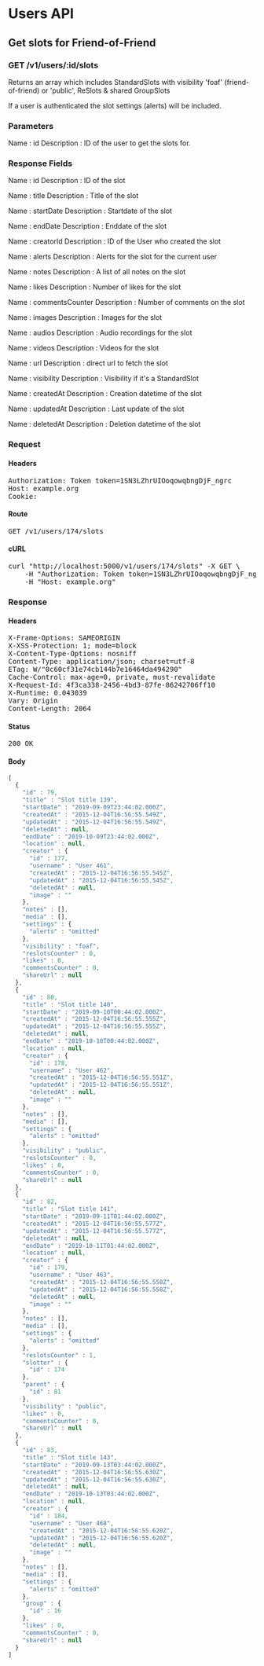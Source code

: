 # Users API

## Get slots for Friend-of-Friend

### GET /v1/users/:id/slots

Returns an array which includes StandardSlots with visibility &#39;foaf&#39; (friend-of-friend) or &#39;public&#39;, ReSlots &amp; shared GroupSlots

If a user is authenticated the slot settings (alerts) will be included.

### Parameters

Name : id
Description : ID of the user to get the slots for.


### Response Fields

Name : id
Description : ID of the slot

Name : title
Description : Title of the slot

Name : startDate
Description : Startdate of the slot

Name : endDate
Description : Enddate of the slot

Name : creatorId
Description : ID of the User who created the slot

Name : alerts
Description : Alerts for the slot for the current user

Name : notes
Description : A list of all notes on the slot

Name : likes
Description : Number of likes for the slot

Name : commentsCounter
Description : Number of comments on the slot

Name : images
Description : Images for the slot

Name : audios
Description : Audio recordings for the slot

Name : videos
Description : Videos for the slot

Name : url
Description : direct url to fetch the slot

Name : visibility
Description : Visibility if it&#39;s a StandardSlot

Name : createdAt
Description : Creation datetime of the slot

Name : updatedAt
Description : Last update of the slot

Name : deletedAt
Description : Deletion datetime of the slot

### Request

#### Headers

<pre>Authorization: Token token=1SN3LZhrUIOoqowqbngDjF_ngrc
Host: example.org
Cookie: </pre>

#### Route

<pre>GET /v1/users/174/slots</pre>

#### cURL

<pre class="request">curl &quot;http://localhost:5000/v1/users/174/slots&quot; -X GET \
	-H &quot;Authorization: Token token=1SN3LZhrUIOoqowqbngDjF_ngrc&quot; \
	-H &quot;Host: example.org&quot;</pre>

### Response

#### Headers

<pre>X-Frame-Options: SAMEORIGIN
X-XSS-Protection: 1; mode=block
X-Content-Type-Options: nosniff
Content-Type: application/json; charset=utf-8
ETag: W/&quot;0c60cf31e74cb144b7e16464da494290&quot;
Cache-Control: max-age=0, private, must-revalidate
X-Request-Id: 4f3ca338-2456-4bd3-87fe-86242706ff10
X-Runtime: 0.043039
Vary: Origin
Content-Length: 2064</pre>

#### Status

<pre>200 OK</pre>

#### Body

```javascript
[
  {
    "id" : 79,
    "title" : "Slot title 139",
    "startDate" : "2019-09-09T23:44:02.000Z",
    "createdAt" : "2015-12-04T16:56:55.549Z",
    "updatedAt" : "2015-12-04T16:56:55.549Z",
    "deletedAt" : null,
    "endDate" : "2019-10-09T23:44:02.000Z",
    "location" : null,
    "creator" : {
      "id" : 177,
      "username" : "User 461",
      "createdAt" : "2015-12-04T16:56:55.545Z",
      "updatedAt" : "2015-12-04T16:56:55.545Z",
      "deletedAt" : null,
      "image" : ""
    },
    "notes" : [],
    "media" : [],
    "settings" : {
      "alerts" : "omitted"
    },
    "visibility" : "foaf",
    "reslotsCounter" : 0,
    "likes" : 0,
    "commentsCounter" : 0,
    "shareUrl" : null
  },
  {
    "id" : 80,
    "title" : "Slot title 140",
    "startDate" : "2019-09-10T00:44:02.000Z",
    "createdAt" : "2015-12-04T16:56:55.555Z",
    "updatedAt" : "2015-12-04T16:56:55.555Z",
    "deletedAt" : null,
    "endDate" : "2019-10-10T00:44:02.000Z",
    "location" : null,
    "creator" : {
      "id" : 178,
      "username" : "User 462",
      "createdAt" : "2015-12-04T16:56:55.551Z",
      "updatedAt" : "2015-12-04T16:56:55.551Z",
      "deletedAt" : null,
      "image" : ""
    },
    "notes" : [],
    "media" : [],
    "settings" : {
      "alerts" : "omitted"
    },
    "visibility" : "public",
    "reslotsCounter" : 0,
    "likes" : 0,
    "commentsCounter" : 0,
    "shareUrl" : null
  },
  {
    "id" : 82,
    "title" : "Slot title 141",
    "startDate" : "2019-09-11T01:44:02.000Z",
    "createdAt" : "2015-12-04T16:56:55.577Z",
    "updatedAt" : "2015-12-04T16:56:55.577Z",
    "deletedAt" : null,
    "endDate" : "2019-10-11T01:44:02.000Z",
    "location" : null,
    "creator" : {
      "id" : 179,
      "username" : "User 463",
      "createdAt" : "2015-12-04T16:56:55.558Z",
      "updatedAt" : "2015-12-04T16:56:55.558Z",
      "deletedAt" : null,
      "image" : ""
    },
    "notes" : [],
    "media" : [],
    "settings" : {
      "alerts" : "omitted"
    },
    "reslotsCounter" : 1,
    "slotter" : {
      "id" : 174
    },
    "parent" : {
      "id" : 81
    },
    "visibility" : "public",
    "likes" : 0,
    "commentsCounter" : 0,
    "shareUrl" : null
  },
  {
    "id" : 83,
    "title" : "Slot title 143",
    "startDate" : "2019-09-13T03:44:02.000Z",
    "createdAt" : "2015-12-04T16:56:55.630Z",
    "updatedAt" : "2015-12-04T16:56:55.630Z",
    "deletedAt" : null,
    "endDate" : "2019-10-13T03:44:02.000Z",
    "location" : null,
    "creator" : {
      "id" : 184,
      "username" : "User 468",
      "createdAt" : "2015-12-04T16:56:55.620Z",
      "updatedAt" : "2015-12-04T16:56:55.620Z",
      "deletedAt" : null,
      "image" : ""
    },
    "notes" : [],
    "media" : [],
    "settings" : {
      "alerts" : "omitted"
    },
    "group" : {
      "id" : 16
    },
    "likes" : 0,
    "commentsCounter" : 0,
    "shareUrl" : null
  }
]
```
